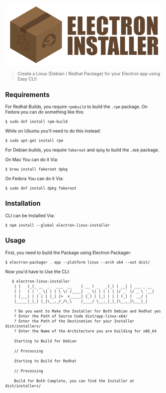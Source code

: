![Electron Installer for Linux (Debian / Redhat)](logo.png)

> Create a Linux (Debian / Redhat Package) for your Electron app using Easy CLI!

## Requirements

For Redhat Builds, you require `rpmbuild` to build the `.rpm` package. On Fedora you can do something like this:

```
$ sudo dnf install rpm-build
```

While on Ubuntu you'll need to do this instead:

```
$ sudo apt-get install rpm
```

For Debian builds, you require `fakeroot` and `dpkg` to build the `.deb` package.

On Mac You can do it Via:

```
$ brew install fakeroot dpkg
```

On Fedora You can do it Via:
```
$ sudo dnf install dpkg fakeroot
```

## Installation

CLI can be Installed Via:
```
$ npm install --global electron-linux-installer
```

## Usage

First, you need to build the Package using Electron Packager:

```
$ electron-packager . app --platform linux --arch x64 --out dist/
```

Now you'd have to Use the CLI:

```
   $ electron-linux-installer
    | |   (_)_ __  _   ___  __    | __ ) _   _(_) | __| | ___ _ __ 
    | |   | | '_ \| | | \ \/ /____|  _ \| | | | | |/ _` |/ _ \ '__|
    | |___| | | | | |_| |>  <_____| |_) | |_| | | | (_| |  __/ |   
    |_____|_|_| |_|\__,_/_/\_\    |____/ \__,_|_|_|\__,_|\___|_|   
                                                                    
    ? Do you want to Make the Installer for Both Debian and Redhat yes
    ? Enter the Path of Source Code dist/app-linux-x64/
    ? Enter the Path of the Destination for your Installer dist/installers/
    ? Enter the Name of the Architecture you are building for x86_64

    Starting to Build for Debian

    // Processing

    Starting to Build for Redhat

    // Processing

    Build for Both Complete, you can find the Installer at dist/installers/
```

